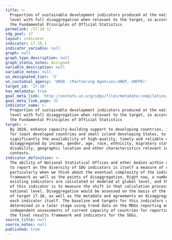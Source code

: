 ```yaml
---
title: >-
  Proportion of sustainable development indicators produced at the national
  level with full disaggregation when relevant to the target, in accordance with
  the Fundamental Principles of Official Statistics
permalink: /17-18-1/
sdg_goal: 17
layout: indicator
indicator: 17.18.1
indicator_variable: null
graph: null
graph_type_description: null
graph_status_notes: Assigned
variable_description: null
variable_notes: null
un_designated_tier: '3'
un_custodial_agency: 'UNSD  (Partnering Agencies:UNEP, UNFPA)'
target_id: '17.18'
has_metadata: true
goal_meta_link: 'http://unstats.un.org/sdgs/files/metadata-compilation/Metadata-Goal-17.pdf'
goal_meta_link_page: 32
indicator_name: >-
  Proportion of sustainable development indicators produced at the national
  level with full disaggregation when relevant to the target, in accordance with
  the Fundamental Principles of Official Statistics
target: >-
  By 2020, enhance capacity-building support to developing countries, including
  for least developed countries and small island developing States, to increase
  significantly the availability of high-quality, timely and reliable data
  disaggregated by income, gender, age, race, ethnicity, migratory status,
  disability, geographic location and other characteristics relevant in national
  contexts.
indicator_definition: >-
  The ability of National Statistical Offices and other bodies within countries
  to report on the diversity of SDG indicators is itself a measure of capacity,
  particularly when we think about the eventual complexity of the indicator
  framework as well as the points of disaggregation. Right now, a number of the
  existing indicators are calculated or modeled at global level, and the purpose
  of this indicator is to measure the shift in that calculation process to the
  national level. Disaggregation would be assessed on the basis of the language
  of target 17.18, as well as the metadata and agreements on disaggregation for
  each indicator itself. The baseline and targets for this indicators will be
  determined in a later stage using trend data on the MDGs reporting and
  independent assessments of current capacity of countries for reporting towards
  the final results framework and indicators for the SDGs.
source_title: null
source_notes: null
published: true
---
```

